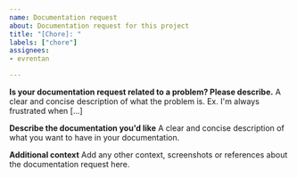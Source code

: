 ```yaml
---
name: Documentation request
about: Documentation request for this project
title: "[Chore]: "
labels: ["chore"]
assignees:
- evrentan

---
```


**Is your documentation request related to a problem? Please describe.**
A clear and concise description of what the problem is. Ex. I'm always frustrated when [...]

**Describe the documentation you'd like**
A clear and concise description of what you want to have in your documentation.

**Additional context**
Add any other context, screenshots or references about the documentation request here.